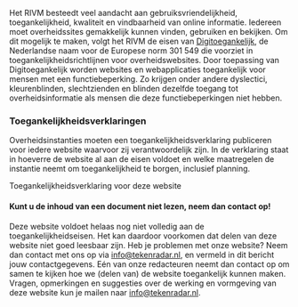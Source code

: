 Het RIVM besteedt veel aandacht aan gebruiksvriendelijkheid, toegankelijkheid, kwaliteit en vindbaarheid van online informatie. Iedereen moet overheidssites gemakkelijk kunnen vinden, gebruiken en bekijken. Om dit mogelijk te maken, volgt het RIVM de eisen van [Digitoegankelijk](https://www.digitoegankelijk.nl/), de Nederlandse naam voor de Europese norm 301 549 die voorziet in toegankelijkheidsrichtlijnen voor overheidswebsites. Door toepassing van Digitoegankelijk worden websites en webapplicaties toegankelijk voor mensen met een functiebeperking. Zo krijgen onder andere dyslectici, kleurenblinden, slechtzienden en blinden dezelfde toegang tot overheidsinformatie als mensen die deze functiebeperkingen niet hebben.

### Toegankelijkheidsverklaringen
Overheidsinstanties moeten een toegankelijkheidsverklaring publiceren voor iedere website waarvoor zij verantwoordelijk zijn. In de verklaring staat in hoeverre de website al aan de eisen voldoet en welke maatregelen de instantie neemt om toegankelijkheid te borgen, inclusief planning.

Toegankelijkheidsverklaring voor deze website

#### Kunt u de inhoud van een document niet lezen, neem dan contact op!

Deze website voldoet helaas nog niet volledig aan de toegankelijkheidseisen. Het kan daardoor voorkomen dat delen van deze website niet goed leesbaar zijn. Heb je problemen met onze website? Neem dan contact met ons op via info@tekenradar.nl, en vermeld in dit bericht jouw contactgegevens. Eén van onze redacteuren neemt dan contact op om samen te kijken hoe we (delen van) de website toegankelijk kunnen maken. Vragen, opmerkingen en suggesties over de werking en vormgeving van deze website kun je mailen naar info@tekenradar.nl.
